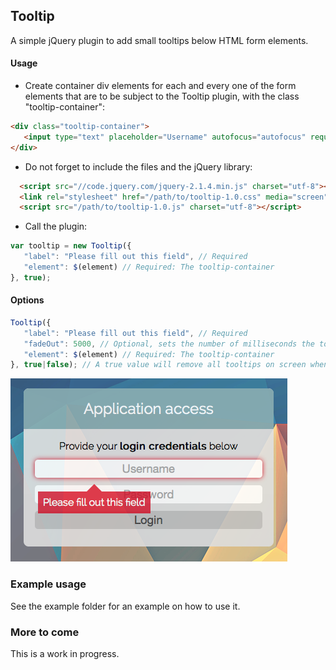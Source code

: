 ## Tooltip
A simple jQuery plugin to add small tooltips below HTML form elements.

#### Usage
* Create container div elements for each and every one of the form elements that are to be subject to the Tooltip plugin, with the class "tooltip-container":
```html
<div class="tooltip-container">
   <input type="text" placeholder="Username" autofocus="autofocus" required="required" />
</div>
```
* Do not forget to include the files and the jQuery library:
```html
  <script src="//code.jquery.com/jquery-2.1.4.min.js" charset="utf-8"></script>
  <link rel="stylesheet" href="/path/to/tooltip-1.0.css" media="screen" charset="utf-8">
  <script src="/path/to/tooltip-1.0.js" charset="utf-8"></script>
```
* Call the plugin:
```js
var tooltip = new Tooltip({
   "label": "Please fill out this field", // Required
   "element": $(element) // Required: The tooltip-container
}, true);
```
#### Options
```js
Tooltip({
   "label": "Please fill out this field", // Required
   "fadeOut": 5000, // Optional, sets the number of milliseconds the tooltip should stay on screen
   "element": $(element) // Required: The tooltip-container
}, true|false); // A true value will remove all tooltips on screen when executing
```
![Screenshot](https://github.com/pkrll/JavaScript/blob/master/Tooltip/tooltip10.png)
### Example usage
See the example folder for an example on how to use it.
### More to come
This is a work in progress.
